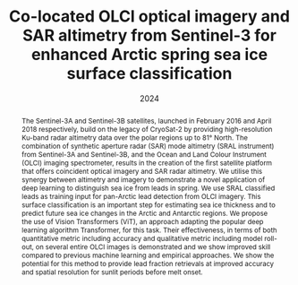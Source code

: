 ---
# Documentation: https://sourcethemes.com/academic/docs/managing-content/

title: Co-located OLCI optical imagery and SAR altimetry from Sentinel-3 for enhanced Arctic spring sea ice surface classification
subtitle:
authors:
- Weibin Chen
- Michel Tsamados
- Rosemary Willatt
- So Takao
- others
tags: []
categories: [Vision transformer, Remote sensing]
date: '2024'
lastmod: 2024-06-07T21:35:33+01:00
featured: false
draft: false

# Featured image
# To use, add an image named `featured.jpg/png` to your page's folder.
# Focal points: Smart, Center, TopLeft, Top, TopRight, Left, Right, BottomLeft, Bottom, BottomRight.
image:
  caption: ''
  focal_point: 'Smart'
  preview_only: true

# Projects (optional).
#   Associate this post with one or more of your projects.
#   Simply enter your project's folder or file name without extension.
#   E.g. `projects = ["internal-project"]` references `content/project/deep-learning/index.md`.
#   Otherwise, set `projects = []`.
projects: []
publishDate: '2024'
publication_types:
- '2'
abstract: The Sentinel-3A and Sentinel-3B satellites, launched in February 2016 and April 2018 respectively, build on the legacy of CryoSat-2 by providing high-resolution Ku-band radar altimetry data over the polar regions up to 81° North. The combination of synthetic aperture radar (SAR) mode altimetry (SRAL instrument) from Sentinel-3A and Sentinel-3B, and the Ocean and Land Colour Instrument (OLCI) imaging spectrometer, results in the creation of the first satellite platform that offers coincident optical imagery and SAR radar altimetry. We utilise this synergy between altimetry and imagery to demonstrate a novel application of deep learning to distinguish sea ice from leads in spring. We use SRAL classified leads as training input for pan-Arctic lead detection from OLCI imagery. This surface classification is an important step for estimating sea ice thickness and to predict future sea ice changes in the Arctic and Antarctic regions. We propose the use of Vision Transformers (ViT), an approach adapting the popular deep learning algorithm Transformer, for this task. Their effectiveness, in terms of both quantitative metric including accuracy and qualitative metric including model roll-out, on several entire OLCI images is demonstrated and we show improved skill compared to previous machine learning and empirical approaches. We show the potential for this method to provide lead fraction retrievals at improved accuracy and spatial resolution for sunlit periods before melt onset.
publication: '*Frontiers in Remote Sensing*'
url_pdf: 'https://www.frontiersin.org/journals/remote-sensing/articles/10.3389/frsen.2024.1401653/full'
---